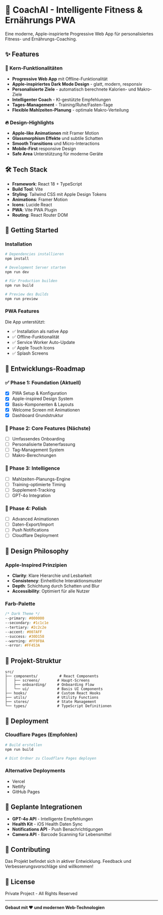 # 🚀 CoachAI - Intelligente Fitness & Ernährungs PWA

Eine moderne, Apple-inspirierte Progressive Web App für personalisiertes Fitness- und Ernährungs-Coaching.

## ✨ Features

### 🎯 Kern-Funktionalitäten
- **Progressive Web App** mit Offline-Funktionalität
- **Apple-inspiriertes Dark Mode Design** - glatt, modern, responsiv
- **Personalisierte Ziele** - automatisch berechnete Kalorien- und Makro-Ziele
- **Intelligenter Coach** - KI-gestützte Empfehlungen
- **Tages-Management** - Training/Ruhe/Fasten-Tage
- **Flexible Mahlzeiten-Planung** - optimale Makro-Verteilung

### 🔥 Design-Highlights
- **Apple-like Animationen** mit Framer Motion
- **Glassmorphism Effekte** und subtile Schatten
- **Smooth Transitions** und Micro-Interactions
- **Mobile-First** responsive Design
- **Safe Area** Unterstützung für moderne Geräte

## 🛠 Tech Stack

- **Framework**: React 18 + TypeScript
- **Build Tool**: Vite
- **Styling**: Tailwind CSS mit Apple Design Tokens
- **Animations**: Framer Motion
- **Icons**: Lucide React
- **PWA**: Vite PWA Plugin
- **Routing**: React Router DOM

## 🚀 Getting Started

### Installation

```bash
# Dependencies installieren
npm install

# Development Server starten
npm run dev

# Für Production builden
npm run build

# Preview des Builds
npm run preview
```

### PWA Features

Die App unterstützt:
- ✅ Installation als native App
- ✅ Offline-Funktionalität
- ✅ Service Worker Auto-Update
- ✅ Apple Touch Icons
- ✅ Splash Screens

## 📱 Entwicklungs-Roadmap

### ✅ Phase 1: Foundation (Aktuell)
- [x] PWA Setup & Konfiguration
- [x] Apple-inspired Design System
- [x] Basis-Komponenten & Layouts
- [x] Welcome Screen mit Animationen
- [x] Dashboard Grundstruktur

### 🚧 Phase 2: Core Features (Nächste)
- [ ] Umfassendes Onboarding
- [ ] Personalisierte Datenerfassung
- [ ] Tag-Management System
- [ ] Makro-Berechnungen

### 🔮 Phase 3: Intelligence
- [ ] Mahlzeiten-Planungs-Engine
- [ ] Training-optimierte Timing
- [ ] Supplement-Tracking
- [ ] GPT-4o Integration

### 🎨 Phase 4: Polish
- [ ] Advanced Animationen
- [ ] Daten-Export/Import
- [ ] Push Notifications
- [ ] Cloudflare Deployment

## 🎨 Design Philosophy

### Apple-Inspired Prinzipien
- **Clarity**: Klare Hierarchie und Lesbarkeit
- **Consistency**: Einheitliche Interaktionsmuster
- **Depth**: Schichtung durch Schatten und Blur
- **Accessibility**: Optimiert für alle Nutzer

### Farb-Palette
```css
/* Dark Theme */
--primary: #000000
--secondary: #1c1c1e
--tertiary: #2c2c2e
--accent: #007AFF
--success: #30D158
--warning: #FF9F0A
--error: #FF453A
```

## 📁 Projekt-Struktur

```
src/
├── components/          # React Components
│   ├── screens/        # Haupt-Screens
│   ├── onboarding/     # Onboarding Flow
│   └── ui/             # Basis UI Components
├── hooks/              # Custom React Hooks
├── utils/              # Utility Functions
├── stores/             # State Management
└── types/              # TypeScript Definitionen
```

## 🚀 Deployment

### Cloudflare Pages (Empfohlen)
```bash
# Build erstellen
npm run build

# Dist Ordner zu Cloudflare Pages deployen
```

### Alternative Deployments
- Vercel
- Netlify
- GitHub Pages

## 🧩 Geplante Integrationen

- **GPT-4o API** - Intelligente Empfehlungen
- **Health Kit** - iOS Health Daten Sync
- **Notifications API** - Push Benachrichtigungen
- **Camera API** - Barcode Scanning für Lebensmittel

## 🤝 Contributing

Das Projekt befindet sich in aktiver Entwicklung. Feedback und Verbesserungsvorschläge sind willkommen!

## 📄 License

Private Project - All Rights Reserved

---

**Gebaut mit ❤️ und modernen Web-Technologien** 